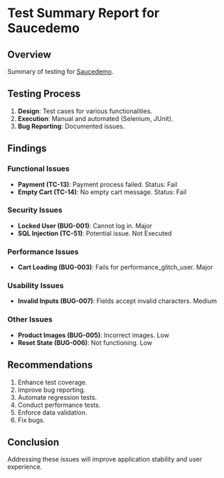 # Test Summary Report for Saucedemo

## Overview
Summary of testing for [Saucedemo](https://www.saucedemo.com/).

## Testing Process
1. **Design**: Test cases for various functionalities.
2. **Execution**: Manual and automated (Selenium, JUnit).
3. **Bug Reporting**: Documented issues.

## Findings

### Functional Issues
- **Payment (TC-13)**: Payment process failed. Status: Fail
- **Empty Cart (TC-14)**: No empty cart message. Status: Fail

### Security Issues
- **Locked User (BUG-001)**: Cannot log in. Major
- **SQL Injection (TC-51)**: Potential issue. Not Executed

### Performance Issues
- **Cart Loading (BUG-003)**: Fails for performance_glitch_user. Major

### Usability Issues
- **Invalid Inputs (BUG-007)**: Fields accept invalid characters. Medium

### Other Issues
- **Product Images (BUG-005)**: Incorrect images. Low
- **Reset State (BUG-006)**: Not functioning. Low

## Recommendations
1. Enhance test coverage.
2. Improve bug reporting.
3. Automate regression tests.
4. Conduct performance tests.
5. Enforce data validation.
6. Fix bugs.

## Conclusion
Addressing these issues will improve application stability and user experience.
